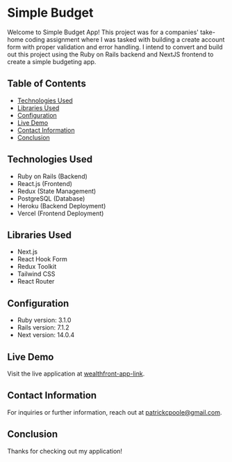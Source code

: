 # Simple Budget

Welcome to Simple Budget App! This project was for a companies' take-home coding assignment where I was tasked with building a create account form with proper validation and error handling. I intend to convert and build out this project using the Ruby on Rails backend and NextJS frontend to create a simple budgeting app.

## Table of Contents

- [Technologies Used](#technologies-used)
- [Libraries Used](#libraries-used)
- [Configuration](#configuration)
- [Live Demo](#live-demo)
- [Contact Information](#contact-information)
- [Conclusion](#conclusion)


## Technologies Used
- Ruby on Rails (Backend)
- React.js (Frontend)
- Redux (State Management)
- PostgreSQL (Database)
- Heroku (Backend Deployment)
- Vercel (Frontend Deployment)

## Libraries Used
- Next.js
- React Hook Form
- Redux Toolkit
- Tailwind CSS
- React Router

## Configuration
- Ruby version: 3.1.0
- Rails version: 7.1.2
- Next version: 14.0.4


## Live Demo
Visit the live application at [wealthfront-app-link](https://wealthfront-account-creation.vercel.app/login).

## Contact Information
For inquiries or further information, reach out at [patrickcpoole@gmail.com](mailto:patrickcpoole@gmail.com).

## Conclusion
Thanks for checking out my application! 
